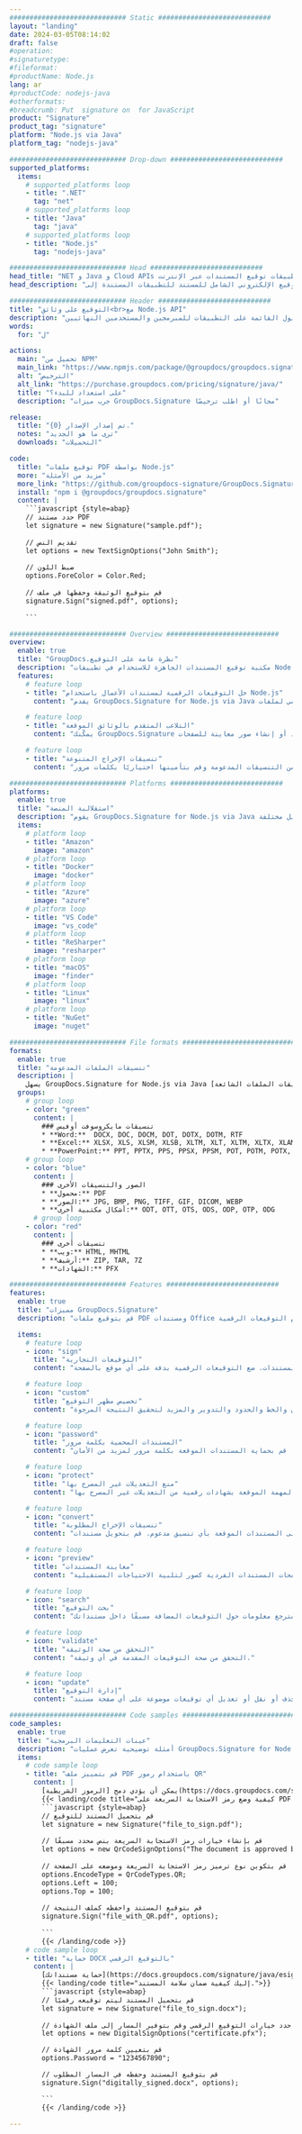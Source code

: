 ```yaml
---
############################# Static ############################
layout: "landing"
date: 2024-03-05T08:14:02
draft: false
#operation: 
#signaturetype: 
#fileformat: 
#productName: Node.js
lang: ar
#productCode: nodejs-java
#otherformats: 
#breadcrumb: Put  signature on  for JavaScript
product: "Signature"
product_tag: "signature"
platform: "Node.js via Java"
platform_tag: "nodejs-java"

############################# Drop-down ############################
supported_platforms:
  items:
    # supported_platforms loop
    - title: ".NET"
      tag: "net"
    # supported_platforms loop
    - title: "Java"
      tag: "java"
    # supported_platforms loop
    - title: "Node.js"
      tag: "nodejs-java"

############################# Head ############################
head_title: "NET و Java و Cloud APIs وتطبيقات توقيع المستندات عبر الإنترنت"
head_description: "احصل على حل التوقيع الإلكتروني الشامل للمستند للتطبيقات المستندة إلى .NET و Java والتطبيقات المستندة إلى السحابة. قم بتوقيع تنسيقات المستندات الشائعة عبر الإنترنت باستخدام ميزة السحب والإفلات البسيطة"

############################# Header ############################
title: "التوقيع على وثائق<br>مع Node.js API"
description: "قم بتوقيع المستندات والصور الرقمية على أي نظام أساسي باستخدام واجهات برمجة التطبيقات المرنة والحلول القائمة على التطبيقات للمبرمجين والمستخدمين النهائيين."
words:
  for: "ل"

actions:
  main: "تحميل من NPM"
  main_link: "https://www.npmjs.com/package/@groupdocs/groupdocs.signature/"
  alt: "الترخيص"
  alt_link: "https://purchase.groupdocs.com/pricing/signature/java/"
  title: "على استعداد للبدء؟"
  description: "جرب ميزات GroupDocs.Signature مجانًا أو اطلب ترخيصًا"

release:
  title: "تم إصدار الإصدار {0}."
  notes: "ترى ما هو الجديد"
  downloads: "التحميلات"

code:
  title: "توقيع ملفات PDF بواسطة Node.js"
  more: "مزيد من الأمثلة"
  more_link: "https://github.com/groupdocs-signature/GroupDocs.Signature-for-Node.js-via-Java/"
  install: "npm i @groupdocs/groupdocs.signature"
  content: |
    ```javascript {style=abap}   
    // حدد مستند PDF
    let signature = new Signature("sample.pdf");
    
    // تقديم النص
    let options = new TextSignOptions("John Smith");
    
    // ضبط اللون
    options.ForeColor = Color.Red;
    
    // قم بتوقيع الوثيقة وحفظها في ملف
    signature.Sign("signed.pdf", options);
    
    ```

############################# Overview ############################
overview:
  enable: true
  title: "GroupDocs.نظرة عامة على التوقيع"
  description: "مكتبة توقيع المستندات الجاهزة للاستخدام في تطبيقات Node.js"
  features:
    # feature loop
    - title: "حل التوقيعات الرقمية لمستندات الأعمال باستخدام Node.js"
      content: "يقدم GroupDocs.Signature for Node.js via Java مجموعة شاملة من خيارات التوقيع الرقمي لملفات PDF ومستندات Office والصور. تتوفر النصوص والرموز الشريطية والصور والشهادات الرقمية والبيانات الوصفية. معالجة المستندات المبسطة تضمن الكفاءة."

    # feature loop
    - title: "التلاعب المتقدم بالوثائق الموقعة"
      content: "يمكّنك GroupDocs.Signature من معالجة المستندات الموقعة. البحث والتحقق من صحة التوقيعات باستخدام معايير مختلفة. بالإضافة إلى ذلك، يمكنك استخراج معلومات تفصيلية عن المستند أو إنشاء صور معاينة للصفحات."

    # feature loop
    - title: "تنسيقات الإخراج المتنوعة"
      content: "يوفر الحل الذي نقدمه تحكمًا شاملاً في تنسيق إخراج المستندات الموقعة. وضع التوقيعات بدقة على أي صفحة وتخصيص مظهرها. احفظ المستندات الموقعة بالعديد من التنسيقات المدعومة وقم بتأمينها اختياريًا بكلمات مرور."

############################# Platforms ############################
platforms:
  enable: true
  title: "استقلالية المنصة"
  description: "يقوم GroupDocs.Signature for Node.js via Java بمعالجة المستندات باستخدام أنظمة تشغيل مختلفة"
  items:
    # platform loop
    - title: "Amazon"
      image: "amazon"
    # platform loop
    - title: "Docker"
      image: "docker"
    # platform loop
    - title: "Azure"
      image: "azure"
    # platform loop
    - title: "VS Code"
      image: "vs_code"
    # platform loop
    - title: "ReSharper"
      image: "resharper"
    # platform loop
    - title: "macOS"
      image: "finder"
    # platform loop
    - title: "Linux"
      image: "linux"
    # platform loop
    - title: "NuGet"
      image: "nuget"

############################# File formats ############################
formats:
  enable: true
  title: "تنسيقات الملفات المدعومة"
  description: |
    يسهل GroupDocs.Signature for Node.js via Java عمليات [تنسيقات الملفات الشائعة](https://docs.groupdocs.com/signature/java/supported-document-formats/).
  groups:
    # group loop
    - color: "green"
      content: |
        ### تنسيقات مايكروسوفت أوفيس
        * **Word:**  DOCX, DOC, DOCM, DOT, DOTX, DOTM, RTF
        * **Excel:** XLSX, XLS, XLSM, XLSB, XLTM, XLT, XLTM, XLTX, XLAM, SXC, SpreadsheetML
        * **PowerPoint:** PPT, PPTX, PPS, PPSX, PPSM, POT, POTM, POTX, PPTM
    # group loop
    - color: "blue"
      content: |
        ### الصور والتنسيقات الأخرى
        * **محمول:** PDF
        * **الصور:** JPG, BMP, PNG, TIFF, GIF, DICOM, WEBP
        * **أشكال مكتبية أخرى:** ODT, OTT, OTS, ODS, ODP, OTP, ODG
      # group loop
    - color: "red"
      content: |
        ### تنسيقات أخرى
        * **ويب:** HTML, MHTML
        * **أرشيف:** ZIP, TAR, 7Z
        * **الشهادات:** PFX

############################# Features ############################
features:
  enable: true
  title: "مميزات GroupDocs.Signature"
  description: "قم بتوقيع ملفات PDF ومستندات Office والصور باستخدام التوقيعات الرقمية"

  items:
    # feature loop
    - icon: "sign"
      title: "التوقيعات التجارية"
      content: "استخدم أنواع التوقيع المختلفة لتوقيع المستندات. ضع التوقيعات الرقمية بدقة على أي موقع بالصفحة."

    # feature loop
    - icon: "custom"
      title: "تخصيص مظهر التوقيع"
      content: "قم بتخصيص الجوانب المرئية للتوقيعات عن طريق ضبط اللون والخط والحدود والتدوير والمزيد لتحقيق النتيجة المرجوة."

    # feature loop
    - icon: "password"
      title: "المستندات المحمية بكلمة مرور"
      content: "بالنسبة للعديد من تنسيقات المستندات المدعومة، قم بحماية المستندات الموقعة بكلمة مرور لمزيد من الأمان."

    # feature loop
    - icon: "protect"
      title: "منع التعديلات غير المصرح بها"
      content: "قم بحماية مستندات الأعمال المهمة الموقعة بشهادات رقمية من التعديلات غير المصرح بها."

    # feature loop
    - icon: "convert"
      title: "تنسيقات الإخراج المطلوبة"
      content: "احصل بسهولة على المستندات الموقعة بأي تنسيق مدعوم. قم بتحويل مستندات MS Word إلى تنسيق PDF بسهولة."

    # feature loop
    - icon: "preview"
      title: "معاينة المستندات"
      content: "احفظ صفحات المستندات الفردية كصور لتلبية الاحتياجات المستقبلية."

    # feature loop
    - icon: "search"
      title: "بحث التوقيع"
      content: "استرجع معلومات حول التوقيعات المضافة مسبقًا داخل مستنداتك."

    # feature loop
    - icon: "validate"
      title: "التحقق من صحة الوثيقة"
      content: "التحقق من صحة التوقيعات المقدمة في أي وثيقة."

    # feature loop
    - icon: "update"
      title: "إدارة التوقيع"
      content: "حذف أو نقل أو تعديل أي توقيعات موضوعة على أي صفحة مستند."

############################# Code samples ############################
code_samples:
  enable: true
  title: "عينات التعليمات البرمجية"
  description: "أمثلة توضيحية تعرض عمليات GroupDocs.Signature for Node.js via Java النموذجية"
  items:
    # code sample loop
    - title: "قم بتمييز ملف PDF باستخدام رموز QR"
      content: |
        يمكن أن يؤدي دمج [الرموز الشريطية](https://docs.groupdocs.com/signature/java/esign-document-with-qr-code-signature/) في صفحات مستندات PDF محددة إلى تبسيط العمليات التجارية. يقدم هذا القسم مثالاً على إضافة رمز الاستجابة السريعة باستخدام GroupDocs.Signature for Node.js via Java.
        {{< landing/code title="كيفية وضع رمز الاستجابة السريعة على PDF.">}}
        ```javascript {style=abap}
        // قم بتحميل المستند للتوقيع
        let signature = new Signature("file_to_sign.pdf");
        
        // قم بإنشاء خيارات رمز الاستجابة السريعة بنص محدد مسبقًا
        let options = new QrCodeSignOptions("The document is approved by John Smith");
        
        // قم بتكوين نوع ترميز رمز الاستجابة السريعة وموضعه على الصفحة
        options.EncodeType = QrCodeTypes.QR;
        options.Left = 100;
        options.Top = 100;
            
        // قم بتوقيع المستند واحفظه كملف النتيجة
        signature.Sign("file_with_QR.pdf", options);
        
        ```
        {{< /landing/code >}}
    # code sample loop
    - title: "حماية DOCX بالتوقيع الرقمي"
      content: |
        [حماية مستنداتك](https://docs.groupdocs.com/signature/java/esign-document-with-digital-signature/) من خلال التوقيعات المستندة إلى الشهادات الرقمية. يعمل التوقيع الرقمي على حماية مستندات عملك من تغيير المحتوى.
        {{< landing/code title="إليك كيفية ضمان سلامة المستند.">}}
        ```javascript {style=abap}   
        // قم بتحميل المستند ليتم توقيعه رقميًا
        let signature = new Signature("file_to_sign.docx");
        
        // حدد خيارات التوقيع الرقمي وقم بتوفير المسار إلى ملف الشهادة
        let options = new DigitalSignOptions("certificate.pfx");

        // قم بتعيين كلمة مرور الشهادة
        options.Password = "1234567890";

        // قم بتوقيع المستند وحفظه في المسار المطلوب
        signature.Sign("digitally_signed.docx", options);

        ```
        {{< /landing/code >}}

---
```

